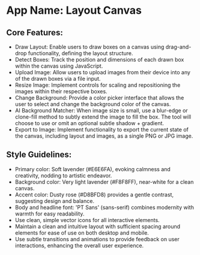 # **App Name**: Layout Canvas

## Core Features:

- Draw Layout: Enable users to draw boxes on a canvas using drag-and-drop functionality, defining the layout structure.
- Detect Boxes: Track the position and dimensions of each drawn box within the canvas using JavaScript.
- Upload Image: Allow users to upload images from their device into any of the drawn boxes via a file input.
- Resize Image: Implement controls for scaling and repositioning the images within their respective boxes.
- Change Background: Provide a color picker interface that allows the user to select and change the background color of the canvas.
- AI Background Matcher: When image size is small, use a blur-edge or clone-fill method to subtly extend the image to fill the box. The tool will choose to use or omit an optional subtle shadow + gradient.
- Export to Image: Implement functionality to export the current state of the canvas, including layout and images, as a single PNG or JPG image.

## Style Guidelines:

- Primary color: Soft lavender (#E6E6FA), evoking calmness and creativity, nodding to artistic endeavor.
- Background color: Very light lavender (#F8F8FF), near-white for a clean canvas.
- Accent color: Dusty rose (#D8BFD8) provides a gentle contrast, suggesting design and balance.
- Body and headline font: 'PT Sans' (sans-serif) combines modernity with warmth for easy readability.
- Use clean, simple vector icons for all interactive elements.
- Maintain a clean and intuitive layout with sufficient spacing around elements for ease of use on both desktop and mobile.
- Use subtle transitions and animations to provide feedback on user interactions, enhancing the overall user experience.